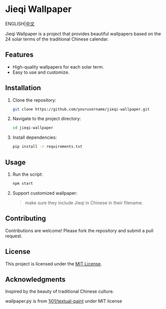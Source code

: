 # Jieqi Wallpaper

ENGLISH|[中文](README-zh-CN.md)

Jieqi Wallpaper is a project that provides beautiful wallpapers based on the 24 solar terms of the traditional Chinese calendar.

## Features

- High-quality wallpapers for each solar term.
- Easy to use and customize.

## Installation

1. Clone the repository:

    ```bash
    git clone https://github.com/yourusername/jieqi-wallpaper.git
    ```

2. Navigate to the project directory:

    ```bash
    cd jieqi-wallpaper
    ```

3. Install dependencies:

    ```bash
    pip install -r requirements.txt
    ```

## Usage

1. Run the script:

    ```bash
    npm start
    ```

2. Support customized wallpaper:
    >make sure they include Jieqi in Chinese in their filename.

## Contributing

Contributions are welcome! Please fork the repository and submit a pull request.

## License

This project is licensed under the [MIT License](LICENSE).

## Acknowledgments

Inspired by the beauty of traditional Chinese culture.

wallpaper.py is from [1j01/textual-paint](https://github.com/1j01/textual-paint/blob/main/src/textual_paint/wallpaper.py) under MIT license
